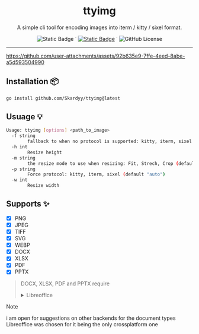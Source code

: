 <h1 align="center">ttyimg</h1>  
<p align="center">A simple cli tool for encoding images into iterm / kitty / sixel format.</p> 
<div align="center">
    
![Static Badge](https://img.shields.io/badge/ttyimg-%2300796b?style=flat&logo=educative&logoColor=%2300796b&label=viewing%20images&labelColor=%2315161b) ˙ [![Static Badge](https://img.shields.io/badge/go-%2300ADD8?style=flat&logo=go&logoColor=%2300ADD8&label=built%20with&labelColor=%2315161b)](https://go.dev/) ˙ ![GitHub License](https://img.shields.io/github/license/Skardyy/ttyimg?style=flat&labelColor=%2315161b&color=%234676C6)
</div>

---
https://github.com/user-attachments/assets/92b635e9-7ffe-4eed-8abe-a5d593504990

## Installation 📦
```sh
go install github.com/Skardyy/ttyimg@latest
```

## Usuage 💡  
```sh
Usage: ttyimg [options] <path_to_image>
  -f string
        fallback to when no protocol is supported: kitty, iterm, sixel (default "none")
  -h int
        Resize height
  -m string
        the resize mode to use when resizing: Fit, Strech, Crop (default "Fit")
  -p string
        Force protocol: kitty, iterm, sixel (default "auto")
  -w int
        Resize width
```

## Supports ✨  
- [X] PNG  
- [X] JPEG  
- [X] TIFF  
- [X] SVG  
- [X] WEBP  
- [X] DOCX  
- [X] XLSX  
- [X] PDF  
- [X] PPTX  

> DOCX, XLSX, PDF and PPTX require
><details>
>  <summary>Libreoffice</summary>
> 
>  ```txt
>    make sure its installed and in your path  
>    * windows: in windows its called soffice and should be in C:\Program Files\LibreOffice\program 
>    * linux: should add it to path automatically
>  ```
> </details>

> [!Note]  
> i am open for suggestions on other backends for the document types  
> Libreoffice was chosen for it being the only crossplatform one  
